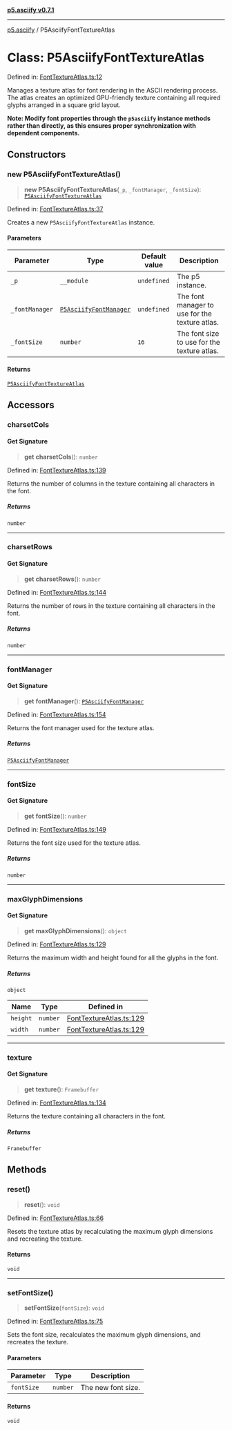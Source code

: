 [**p5.asciify v0.7.1**](../README.md)

***

[p5.asciify](../README.md) / P5AsciifyFontTextureAtlas

# Class: P5AsciifyFontTextureAtlas

Defined in: [FontTextureAtlas.ts:12](https://github.com/humanbydefinition/p5-asciify/blob/4734d27c518ba68f3f98eba448e4499dc8c97158/src/lib/FontTextureAtlas.ts#L12)

Manages a texture atlas for font rendering in the ASCII rendering process.
The atlas creates an optimized GPU-friendly texture containing all required glyphs
arranged in a square grid layout.

**Note: Modify font properties through the `p5asciify` instance methods rather than 
directly, as this ensures proper synchronization with dependent components.**

## Constructors

### new P5AsciifyFontTextureAtlas()

> **new P5AsciifyFontTextureAtlas**(`_p`, `_fontManager`, `_fontSize`): [`P5AsciifyFontTextureAtlas`](P5AsciifyFontTextureAtlas.md)

Defined in: [FontTextureAtlas.ts:37](https://github.com/humanbydefinition/p5-asciify/blob/4734d27c518ba68f3f98eba448e4499dc8c97158/src/lib/FontTextureAtlas.ts#L37)

Creates a new `P5AsciifyFontTextureAtlas` instance.

#### Parameters

| Parameter | Type | Default value | Description |
| ------ | ------ | ------ | ------ |
| `_p` | `__module` | `undefined` | The p5 instance. |
| `_fontManager` | [`P5AsciifyFontManager`](P5AsciifyFontManager.md) | `undefined` | The font manager to use for the texture atlas. |
| `_fontSize` | `number` | `16` | The font size to use for the texture atlas. |

#### Returns

[`P5AsciifyFontTextureAtlas`](P5AsciifyFontTextureAtlas.md)

## Accessors

### charsetCols

#### Get Signature

> **get** **charsetCols**(): `number`

Defined in: [FontTextureAtlas.ts:139](https://github.com/humanbydefinition/p5-asciify/blob/4734d27c518ba68f3f98eba448e4499dc8c97158/src/lib/FontTextureAtlas.ts#L139)

Returns the number of columns in the texture containing all characters in the font.

##### Returns

`number`

***

### charsetRows

#### Get Signature

> **get** **charsetRows**(): `number`

Defined in: [FontTextureAtlas.ts:144](https://github.com/humanbydefinition/p5-asciify/blob/4734d27c518ba68f3f98eba448e4499dc8c97158/src/lib/FontTextureAtlas.ts#L144)

Returns the number of rows in the texture containing all characters in the font.

##### Returns

`number`

***

### fontManager

#### Get Signature

> **get** **fontManager**(): [`P5AsciifyFontManager`](P5AsciifyFontManager.md)

Defined in: [FontTextureAtlas.ts:154](https://github.com/humanbydefinition/p5-asciify/blob/4734d27c518ba68f3f98eba448e4499dc8c97158/src/lib/FontTextureAtlas.ts#L154)

Returns the font manager used for the texture atlas.

##### Returns

[`P5AsciifyFontManager`](P5AsciifyFontManager.md)

***

### fontSize

#### Get Signature

> **get** **fontSize**(): `number`

Defined in: [FontTextureAtlas.ts:149](https://github.com/humanbydefinition/p5-asciify/blob/4734d27c518ba68f3f98eba448e4499dc8c97158/src/lib/FontTextureAtlas.ts#L149)

Returns the font size used for the texture atlas.

##### Returns

`number`

***

### maxGlyphDimensions

#### Get Signature

> **get** **maxGlyphDimensions**(): `object`

Defined in: [FontTextureAtlas.ts:129](https://github.com/humanbydefinition/p5-asciify/blob/4734d27c518ba68f3f98eba448e4499dc8c97158/src/lib/FontTextureAtlas.ts#L129)

Returns the maximum width and height found for all the glyphs in the font.

##### Returns

`object`

| Name | Type | Defined in |
| ------ | ------ | ------ |
| <a id="height"></a> `height` | `number` | [FontTextureAtlas.ts:129](https://github.com/humanbydefinition/p5-asciify/blob/4734d27c518ba68f3f98eba448e4499dc8c97158/src/lib/FontTextureAtlas.ts#L129) |
| <a id="width"></a> `width` | `number` | [FontTextureAtlas.ts:129](https://github.com/humanbydefinition/p5-asciify/blob/4734d27c518ba68f3f98eba448e4499dc8c97158/src/lib/FontTextureAtlas.ts#L129) |

***

### texture

#### Get Signature

> **get** **texture**(): `Framebuffer`

Defined in: [FontTextureAtlas.ts:134](https://github.com/humanbydefinition/p5-asciify/blob/4734d27c518ba68f3f98eba448e4499dc8c97158/src/lib/FontTextureAtlas.ts#L134)

Returns the texture containing all characters in the font.

##### Returns

`Framebuffer`

## Methods

### reset()

> **reset**(): `void`

Defined in: [FontTextureAtlas.ts:66](https://github.com/humanbydefinition/p5-asciify/blob/4734d27c518ba68f3f98eba448e4499dc8c97158/src/lib/FontTextureAtlas.ts#L66)

Resets the texture atlas by recalculating the maximum glyph dimensions and recreating the texture.

#### Returns

`void`

***

### setFontSize()

> **setFontSize**(`fontSize`): `void`

Defined in: [FontTextureAtlas.ts:75](https://github.com/humanbydefinition/p5-asciify/blob/4734d27c518ba68f3f98eba448e4499dc8c97158/src/lib/FontTextureAtlas.ts#L75)

Sets the font size, recalculates the maximum glyph dimensions, and recreates the texture.

#### Parameters

| Parameter | Type | Description |
| ------ | ------ | ------ |
| `fontSize` | `number` | The new font size. |

#### Returns

`void`
